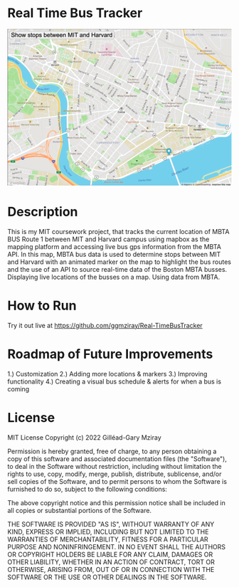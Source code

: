 # Real Time Bus Tracker 
<img src="PreviewImage.png">


# Description
This is my MIT coursework project, that tracks the current location of MBTA BUS Route 1 between MIT and Harvard campus using mapbox as the mapping platform and accessing live bus gps information from the MBTA API. In this map, MBTA bus data is used to determine stops between MIT and Harvard with an animated marker on the map to highlight the bus routes and the use of an API to source real-time data of the Boston MBTA busses. Displaying live locations of the busses on a map. Using data from MBTA.

# How to Run
Try it out live at https://github.com/ggmziray/Real-TimeBusTracker

# Roadmap of Future Improvements
1.) Customization
2.) Adding more locations & markers
3.) Improving functionality 
4.) Creating a visual bus schedule & alerts for when a bus is coming

# License

MIT License
Copyright (c) 2022 Gilléad-Gary Mziray

Permission is hereby granted, free of charge, to any person obtaining a copy of this software and associated documentation files (the "Software"), to deal in the Software without restriction, including without limitation the rights to use, copy, modify, merge, publish, distribute, sublicense, and/or sell copies of the Software, and to permit persons to whom the Software is furnished to do so, subject to the following conditions:

The above copyright notice and this permission notice shall be included in all copies or substantial portions of the Software.

THE SOFTWARE IS PROVIDED "AS IS", WITHOUT WARRANTY OF ANY KIND, EXPRESS OR IMPLIED, INCLUDING BUT NOT LIMITED TO THE WARRANTIES OF MERCHANTABILITY, FITNESS FOR A PARTICULAR PURPOSE AND NONINFRINGEMENT. IN NO EVENT SHALL THE AUTHORS OR COPYRIGHT HOLDERS BE LIABLE FOR ANY CLAIM, DAMAGES OR OTHER LIABILITY, WHETHER IN AN ACTION OF CONTRACT, TORT OR OTHERWISE, ARISING FROM, OUT OF OR IN CONNECTION WITH THE SOFTWARE OR THE USE OR OTHER DEALINGS IN THE SOFTWARE.
